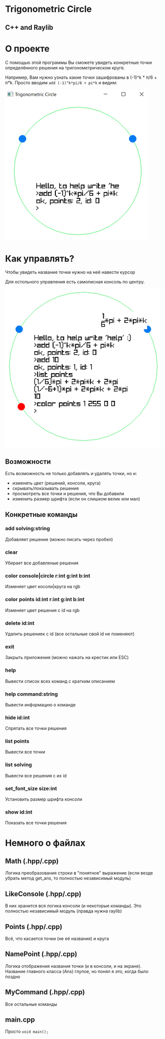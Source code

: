# Trigonometric Circle
## C++ and Raylib

# О проекте

С помощью этой программы Вы сможете увидеть конкретные точки определённого решения на тригонометрическом круге. 

Например, Вам нужно узнать какие точки зашифрованы в (-1)^k * π/6 + π*k.
Просто вводим ```add (-1)^k*pi/6 + pi*k``` и видим:

![image](screenshots/0.png)

# Как управлять?

Чтобы увидеть название точки нужно на неё навести курсор

Для остольного управления есть самописная консоль по центру.

![image](screenshots/1.png)

## Возможности

Есть возможность не только добавлять и удалять точки, но и:
- изменять цвет (решений, консоли, круга)
- скрывать/показывать решения
- просмотреть все точки и решения, что Вы добавили
- изменить размер шрифта (если он слишком велик или мал)

## Конкретные команды

### add solving:string

Добавляет решение (можно писать через пробел)

### clear

Убирает все добавленые решения

### color console|circle r:int g:int b:int

Изменяет цвет косоли|круга на rgb

### color points id:int r:int g:int b:int

Изменяет цвет решения с id на rgb

### delete id:int

Удалить решениек с id (все остальные свой id не поменяют)

### exit

Закрыть приложения (можно нажать на крестик или ESC)

### help

Вывести список всех команд с кратким описанием

### help command:string

Вывести информацию о команде

### hide id:int

Спрятать все точки решения

### list points

Вывести все точки

### list solving

Вывести все решения с их id

### set_font_size size:int

Установить размер шрифта консоли

### show id:int

Показать все точки решения

# Немного о файлах

## Math (.hpp/.cpp)

Логика преобразования строки в "понятное" выражение (если везде убрать метод get_ans, то полностью независимый модуль)

## LikeConsole (.hpp/.cpp)

В них хранится вся логика консоли (и некоторые команды). Это полностью независимый модуль (правда нужна raylib)

## Points (.hpp/.cpp)

Всё, что касается точки (не её названия) и круга

## NamePoint (.hpp/.cpp)

Логика отображения названия точки (и в консоли, и на экране). Название главного класса (Ans) глупое, но понял я это, когда было поздно

## MyCommand (.hpp/.cpp)

Все остальные команды

## main.cpp

Просто ```void main();```
